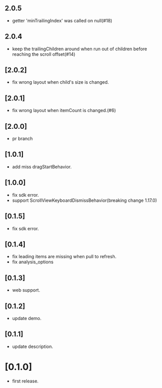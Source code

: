 ## 2.0.5

* getter 'minTrailingIndex' was called on null(#18)

## 2.0.4

* keep the trailingChildren around when run out of children before reaching the scroll offset(#14)

## [2.0.2]

* fix wrong layout when child's size is changed.

## [2.0.1]

* fix wrong layout when itemCount is changed.(#6)

## [2.0.0]

* pr branch

## [1.0.1]

* add miss dragStartBehavior.

## [1.0.0]

* fix sdk error.
* support ScrollViewKeyboardDismissBehavior(breaking change 1.17.0)

## [0.1.5]

* fix sdk error.

## [0.1.4]

* fix leading items are missing when pull to refresh.
* fix analysis_options

## [0.1.3]

* web support.

## [0.1.2]

* update demo.

## [0.1.1]

* update description.

# [0.1.0]

* first release.
